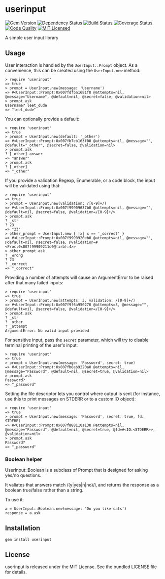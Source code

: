 userinput
=========

[![Gem Version](https://img.shields.io/gem/v/userinput.svg)](https://rubygems.org/gems/userinput)
[![Dependency Status](https://img.shields.io/gemnasium/akerl/userinput.svg)](https://gemnasium.com/akerl/userinput)
[![Build Status](https://img.shields.io/circleci/project/akerl/userinput/master.svg)](https://circleci.com/gh/akerl/userinput)
[![Coverage Status](https://img.shields.io/codecov/c/github/akerl/userinput.svg)](https://codecov.io/github/akerl/userinput)
[![Code Quality](https://img.shields.io/codacy/fbda4046154e4ac38a47f2c6627d57c8.svg)](https://www.codacy.com/app/akerl/userinput)
[![MIT Licensed](https://img.shields.io/badge/license-MIT-green.svg)](https://tldrlegal.com/license/mit-license)

A simple user input library

## Usage

User interaction is handled by the `UserInput::Prompt` object. As a convenience, this can be created using the `UserInput.new` method:

```
> require 'userinput'
=> true
> prompt = UserInput.new(message: 'Username')
=> #<UserInput::Prompt:0x007fdfba1681f8 @attempts=nil, @message="Username", @default=nil, @secret=false, @validation=nil>
> prompt.ask
Username? leet_dude
=> "leet_dude"
```

You can optionally provide a default:

```
> require 'userinput'
=> true
> prompt = UserInput.new(default: '_other')
=> #<UserInput::Prompt:0x007fb7eb163f00 @attempts=nil, @message="", @default="_other", @secret=false, @validation=nil>
> prompt.ask
? [_other] answer
=> "answer"
> prompt.ask
? [_other]
=> "_other"
```

If you provide a validation Regexp, Enumerable, or a code block, the input will be validated using that:

```
> require 'userinput'
=> true
> prompt = UserInput.new(validation: /[0-9]+/)
=> #<UserInput::Prompt:0x007f99909637b0 @attempts=nil, @message="", @default=nil, @secret=false, @validation=/[0-9]+/>
> prompt.ask
? _str
? 23
=> "23"
> other_prompt = UserInput.new { |x| x == '_correct' }
=> #<UserInput::Prompt:0x007f9990920eb0 @attempts=nil, @message="", @default=nil, @secret=false, @validation=#<Proc:0x007f99909211d0@(irb):4>>
> other_prompt.ask
? _wrong
? 23
? _correct
=> "_correct"
```

Providing a number of attempts will cause an ArgumentError to be raised after that many failed inputs:

```
> require 'userinput'
=> true
> prompt = UserInput.new(attempts: 3, validation: /[0-9]+/)
=> #<UserInput::Prompt:0x007f9f6a950270 @attempts=3, @message="", @default=nil, @secret=false, @validation=/[0-9]+/>
> prompt.ask
? _str
? _other
? _attempt
ArgumentError: No valid input provided
```

For sensitive input, pass the `secret` parameter, which will try to disable terminal printing of the user's input:

```
> require 'userinput'
=> true
> prompt = UserInput.new(message: 'Password', secret: true)
=> #<UserInput::Prompt:0x007fb8ab9220a0 @attempts=nil, @message="Password", @default=nil, @secret=true, @validation=nil>
> prompt.ask
Password?
=> "_password"
```

Setting the file descriptor lets you control where output is sent (for instance, use this to print messages on STDERR or to a custom IO object):

```
> require 'userinput'
=> true
> prompt = UserInput.new(message: 'Password', secret: true, fd: STDERR)
=> #<UserInput::Prompt:0x007f888110a138 @attempts=nil, @message="Password", @default=nil, @secret=true, @fd=#<IO:<STDERR>>, @validation=nil>
> prompt.ask
Password?
=> "_password"
```

### Boolean helper

UserInput::Boolean is a subclass of Prompt that is designed for asking yes/no questions.

It valiates that answers match /(y|yes|n|no)/i, and returns the response as a boolean true/false rather than a string.

To use it:

```
a = UserInput::Boolean.new(message: 'Do you like cats')
response = a.ask
```

## Installation

    gem install userinput

## License

userinput is released under the MIT License. See the bundled LICENSE file for details.

